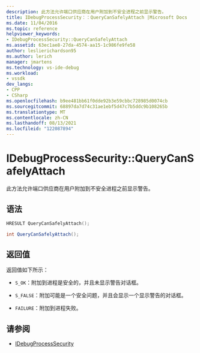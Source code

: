 ```yaml
---
description: 此方法允许端口供应商在用户附加到不安全进程之前显示警告。
title: IDebugProcessSecurity：：QueryCanSafelyAttach |Microsoft Docs
ms.date: 11/04/2016
ms.topic: reference
helpviewer_keywords:
- IDebugProcessSecurity::QueryCanSafelyAttach
ms.assetid: 63ec1ae8-27da-4574-aa15-1c986fe9fe58
author: leslierichardson95
ms.author: lerich
manager: jmartens
ms.technology: vs-ide-debug
ms.workload:
- vssdk
dev_langs:
- CPP
- CSharp
ms.openlocfilehash: b9ee481bb61f0dde92b3e59cbbc728985d0074cb
ms.sourcegitcommit: 68897da7d74c31ae1ebf5d47c7b5ddc9b108265b
ms.translationtype: MT
ms.contentlocale: zh-CN
ms.lasthandoff: 08/13/2021
ms.locfileid: "122087894"
---
```

# <a name="idebugprocesssecurityquerycansafelyattach"></a>IDebugProcessSecurity::QueryCanSafelyAttach
此方法允许端口供应商在用户附加到不安全进程之前显示警告。

## <a name="syntax"></a>语法

```cpp
HRESULT QueryCanSafelyAttach();
```

```csharp
int QueryCanSafelyAttach();
```

## <a name="return-value"></a>返回值
 返回值如下所示：

- `S_OK`：附加到进程是安全的，并且未显示警告对话框。

- `S_FALSE`：附加可能是一个安全问题，并且会显示一个显示警告的对话框。

- `FAILURE`：附加到进程失败。

## <a name="see-also"></a>请参阅
- [IDebugProcessSecurity](../../../extensibility/debugger/reference/idebugprocesssecurity.md)
